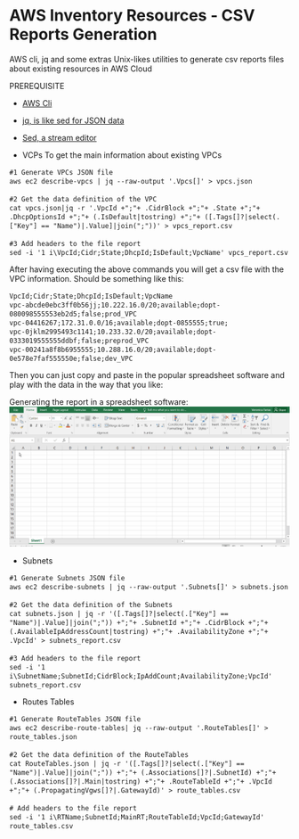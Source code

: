 # AWS Inventory Resources - CSV Reports Generation
AWS cli, jq and some extras Unix-likes utilities to generate csv reports files about existing resources in AWS Cloud

PREREQUISITE

- [AWS Cli](https://docs.aws.amazon.com/cli/latest/userguide/install-linux-al2017.html) 
- [jq, is like sed for JSON data](https://stedolan.github.io/jq/download/)
- [Sed, a stream editor](https://www.gnu.org/software/sed/manual/sed.html)

- VCPs
To get the main information about existing VPCs

~~~~
#1 Generate VPCs JSON file
aws ec2 describe-vpcs | jq --raw-output '.Vpcs[]' > vpcs.json

#2 Get the data definition of the VPC
cat vpcs.json|jq -r '.VpcId +";"+ .CidrBlock +";"+ .State +";"+ .DhcpOptionsId +";"+ (.IsDefault|tostring) +";"+ ([.Tags[]?|select(.["Key"] == "Name")|.Value]|join(";"))' > vpcs_report.csv

#3 Add headers to the file report 
sed -i '1 i\VpcId;Cidr;State;DhcpId;IsDefault;VpcName' vpcs_report.csv
~~~~

After having executing the above commands you will get a csv file with the VPC information. Should be something like this:

~~~~
VpcId;Cidr;State;DhcpId;IsDefault;VpcName
vpc-abcde0ebc3ff0b56jj;10.222.16.0/20;available;dopt-080098555553eb2d5;false;prod_VPC
vpc-04416267;172.31.0.0/16;available;dopt-0855555;true;
vpc-0jklm2995493c1141;10.233.32.0/20;available;dopt-0333019555555ddbf;false;preprod_VPC
vpc-00241a8f8b6955555;10.288.16.0/20;available;dopt-0e578e7faf555550e;false;dev_VPC
~~~~

Then you can just copy and paste in the popular spreadsheet software and play with the data in the way that you like:

Generating the report in a spreadsheet software: ![alt text](/CreatingVPCReport.gif)

- Subnets

~~~~
#1 Generate Subnets JSON file
aws ec2 describe-subnets | jq --raw-output '.Subnets[]' > subnets.json

#2 Get the data definition of the Subnets
cat subnets.json | jq -r '([.Tags[]?|select(.["Key"] == "Name")|.Value]|join(";")) +";"+ .SubnetId +";"+ .CidrBlock +";"+ (.AvailableIpAddressCount|tostring) +";"+ .AvailabilityZone +";"+ .VpcId' > subnets_report.csv

#3 Add headers to the file report 
sed -i '1 i\SubnetName;SubnetId;CidrBlock;IpAddCount;AvailabilityZone;VpcId' subnets_report.csv
~~~~

- Routes Tables

~~~~
#1 Generate RouteTables JSON file
aws ec2 describe-route-tables| jq --raw-output '.RouteTables[]' > route_tables.json

#2 Get the data definition of the RouteTables
cat RouteTables.json | jq -r '([.Tags[]?|select(.["Key"] == "Name")|.Value]|join(";")) +";"+ (.Associations[]?|.SubnetId) +";"+ (.Associations[]?|.Main|tostring) +";"+ .RouteTableId +";"+ .VpcId +";"+ (.PropagatingVgws[]?|.GatewayId)' > route_tables.csv

# Add headers to the file report 
sed -i '1 i\RTName;SubnetId;MainRT;RouteTableId;VpcId;GatewayId' route_tables.csv
~~~~
